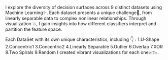 I explore the diversity of decision surfaces across 9 distinct datasets using Machine Learning✨.
Each dataset presents a unique challenge🎨, from linearly separable data to complex nonlinear relationships. 
Through visualization 💥, I gain insights into how different classifiers interpret and partition the feature space.

Each DataSet with its own unique characteristics, including 👇 :
1.U-Shape
2.Concentric1
3.Concentric2
4.Linearly Separable 
5.Outlier
6.Overlap
7.XOR
8.Two Spirals
9.Random 
I created vibrant visualizations for each one📈📉.
